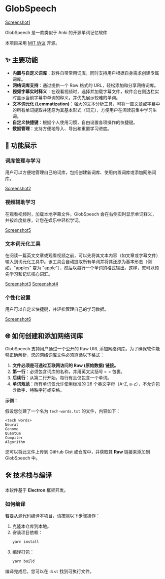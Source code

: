  # GlobSpeech

[Screenshot1](https://raw.githubusercontent.com/globspeech/globspeech/refs/heads/main/Screenshot1.png)

GlobSpeech 是一款类似于 Anki 的开源单词记忆软件

本项目采用 [MIT 协议](LICENSE) 开源。

## ✨ 主要功能

*   **内置与自定义词库**：软件自带常用词库，同时支持用户根据自身需求创建专属词库。
*   **网络词库支持**：通过提供一个 Raw 格式的 URL，轻松添加和分享网络词库。
*   **视频字幕实时释义**：在观看视频时，选择并加载字幕文件，软件会在侧边栏实时显示当前字幕中单词的释义，并优先展示较难的单词。
*   **文本词元化 (Lemmatization)**：强大的文本分析工具，可将一篇文章或字幕中的所有单词提取并还原为其基本形式（词元），方便用户在阅读前集中学习生词。
*   **自定义快捷键**：根据个人使用习惯，自由设置各项操作的快捷键。
*   **数据管理**：支持方便地导入、导出和重置学习进度。

## 🚀 功能展示

### 词库管理与学习
用户可以方便地管理自己的词库，包括创建新词库、使用内置词库或添加网络词库。

[Screenshot2](https://raw.githubusercontent.com/globspeech/globspeech/refs/heads/main/Screenshot2.png)

### 视频辅助学习
在观看视频时，加载本地字幕文件，GlobSpeech 会在右侧实时显示单词释义，并按难度排序，让您在娱乐中轻松学词。

[Screenshot5](https://raw.githubusercontent.com/globspeech/globspeech/refs/heads/main/Screenshot5.png)

### 文本词元化工具
在阅读一篇英文文章或观看视频之前，可以先将其文本内容（如文章或字幕文件）输入到词元化工具中。该工具会自动提取所有单词并将其还原为基本形态（例如，"apples" 变为 "apple"），然后以每行一个单词的格式输出。这样，您可以预先学习和记忆核心词汇。

[Screenshot3](https://raw.githubusercontent.com/globspeech/globspeech/refs/heads/main/Screenshot3.png)
[Screenshot4](https://raw.githubusercontent.com/globspeech/globspeech/refs/heads/main/Screenshot4.png)

### 个性化设置
用户可以自定义快捷键，并轻松管理自己的学习数据。

[Screenshot6](https://raw.githubusercontent.com/globspeech/globspeech/refs/heads/main/Screenshot6.png)

## 🌐 如何创建和添加网络词库

GlobSpeech 支持用户通过一个公开的 Raw URL 添加网络词库。为了确保软件能够正确解析，您的网络词库文件必须遵循以下格式：

1.  **文件必须是可通过互联网访问的 Raw (原始数据) 链接。**
2.  **第一行**：必须包含词库的名称，并用英文尖括号 `< >` 包裹。
3.  **后续行**：从第二行开始，每行有且仅包含一个单词。
4.  **单词规范**：所有单词仅允许使用标准的 26 个英文字母（A-Z, a-z），不允许包含数字、特殊字符或空格。

**示例：**

假设您创建了一个名为 `tech-words.txt` 的文件，内容如下：

```
<tech words>
Neural
Genome
Quantum
Compiler
Algorithm
```

您可以将此文件上传到 GitHub Gist 或仓库中，并获取其 **Raw** 链接来添加到 GlobSpeech 中。

## 🛠️ 技术栈与编译

本软件基于 **Electron** 框架开发。

### 如何编译

若要从源代码编译本项目，请按照以下步骤操作：

1.  克隆本仓库到本地。
2.  安装项目依赖：
    ```bash
    yarn install
    ```
3.  编译打包：
    ```bash
    yarn build
    ```

编译完成后，您可以在 `dist` 找到可执行文件。
